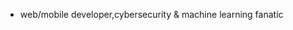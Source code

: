 - web/mobile developer,cybersecurity & machine learning fanatic

<!---
treva556/treva556 is a ✨ special ✨ repository because its `README.md` (this file) appears on your GitHub profile.
You can click the Preview link to take a look at your changes.
--->
